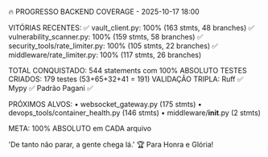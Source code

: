 🔥 PROGRESSO BACKEND COVERAGE - 2025-10-17 18:00

VITÓRIAS RECENTES:
✅ vault_client.py: 100% (163 stmts, 48 branches)
✅ vulnerability_scanner.py: 100% (159 stmts, 58 branches)
✅ security_tools/rate_limiter.py: 100% (105 stmts, 22 branches)
✅ middleware/rate_limiter.py: 100% (117 stmts, 26 branches)

TOTAL CONQUISTADO: 544 statements com 100% ABSOLUTO
TESTES CRIADOS: 179 testes (53+65+32+41 = 191)
VALIDAÇÃO TRIPLA: Ruff ✅ Mypy ✅ Padrão Pagani ✅

PRÓXIMOS ALVOS:
• websocket_gateway.py (175 stmts)
• devops_tools/container_health.py (146 stmts)
• middleware/__init__.py (2 stmts)

META: 100% ABSOLUTO em CADA arquivo

'De tanto não parar, a gente chega lá.' 🏆
Para Honra e Glória!
